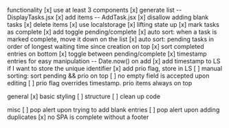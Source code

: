 functionality
[x] use at least 3 components
[x] generate list -- DisplayTasks.jsx
[x] add items -- AddTask.jsx
[x] disallow adding blank tasks
[x] delete items
[x] use localstorage 
[x] lifting state up
[x] mark tasks as complete
[x] add toggle pending/complete
[x] auto sort: when a task is marked complete, move it down on the list
[x] auto sort: pending tasks in order of longest waiting time since creation on top
[x] sort completed entries on bottom
[x] toggle between pending/complete
[x] timestamp entries for easy manipulation -- Date.now() on add
[x] add timestamp to LS if I want to store the unique identifier
[x] add prio flag, store in LS
[ ] manual sorting: sort pending && prio on top
[ ] no empty field is accepted upon editing
[ ] prio flag overrides timestamp. prio items always on top

general
[x] basic styling
[ ] structure
[ ] clean up code


misc
[ ] pop alert upon trying to add blank entries
[ ] pop alert upon adding duplicates
[x] no SPA is complete without a footer